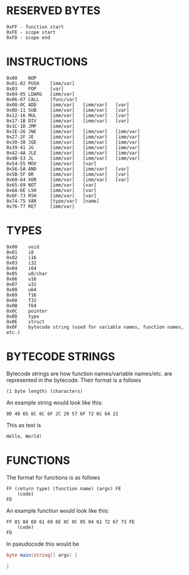 # RESERVED BYTES
```
0xFF - function start
0xFE - scope start
0xFD - scope end
```

# INSTRUCTIONS

```
0x00	NOP
0x01-02	PUSH    [imm/var]
0x03	POP     [var]
0x04-05	LDARG   [imm/var]
0x06-07	CALL    [func/var]
0x08-0C	ADD     [imm/var]   [imm/var]   [var]
0x0D-11	SUB     [imm/var]   [imm/var]   [var]
0x12-16	MUL     [imm/var]   [imm/var]   [var]
0x17-1B	DIV     [imm/var]   [imm/var]   [var]
0x1C-1D	JMP     [imm/var]
0x1E-26 JNE     [imm/var]   [imm/var]   [imm/var]
0x27-2F JE      [imm/var]   [imm/var]   [imm/var]
0x30-38 JGE     [imm/var]   [imm/var]   [imm/var]
0x39-41 JG      [imm/var]   [imm/var]   [imm/var]
0x42-4A JLE     [imm/var]   [imm/var]   [imm/var]
0x4B-53 JL      [imm/var]   [imm/var]   [imm/var]
0x54-55	MOV     [imm/var]   [var]
0x56-5A	AND     [imm/var]   [imm/var]   [var]
0x5B-5F	OR      [imm/var]   [imm/var]   [var]
0x60-64	XOR     [imm/var]   [imm/var]   [var]
0x65-69	NOT     [imm/var]   [var]
0x6A-6E	LSH     [imm/var]   [var]
0x6F-73	RSH     [imm/var]   [var]
0x74-75	VAR     [type/var]  [name]
0x76-77 RET     [imm/var]
```

# TYPES

```
0x00	void
0x01	i8
0x02	i16
0x03	i32
0x04	i64
0x05	u8/char
0x06	u16
0x07	u32
0x08	u64
0x09	f16
0x0A	f32
0x0B	f64
0x0C	pointer
0x0D	type
0x0E	struct
0x0F	bytecode string (used for variable names, function names, etc.)
```

# BYTECODE STRINGS
Bytecode strings are how function names/variable names/etc. are represented in the bytecode.
Their format is a follows
```
(1 byte length) (characters)
```
An example string would look like this:
```
0D 48 65 6C 6C 6F 2C 20 57 6F 72 6C 64 21
```
This as text is
```
Hello, World!
```

# FUNCTIONS
The format for functions is as follows
```
FF (return type) (function name) (args) FE
    (code)
FD
```
An example function would look like this:
```
FF 01 04 6D 61 69 6E 0C 0C 05 04 61 72 67 73 FE
    (code)
FD
```
In pseudocode this would be
```cs
byte main(string[] args) {

}
```